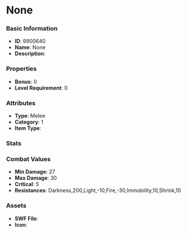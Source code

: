 # None



### Basic Information

- **ID**: 9900640
- **Name**: None
- **Description**: 

### Properties

- **Bonus**: 0
- **Level Requirement**: 0

### Attributes

- **Type**: Melee
- **Category**: 1
- **Item Type**: 

### Stats


### Combat Values

- **Min Damage**: 27
- **Max Damage**: 30
- **Critical**: 5
- **Resistances**: Darkness,200,Light,-10,Fire,-30,Immobility,10,Shrink,10

### Assets

- **SWF File**: 
- **Icon**: 


